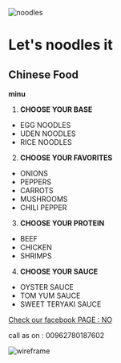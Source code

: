  ![noodles](https://www.servingdumplings.com/wp-content/uploads/2021/10/Spicy-garlic-shiitake-noodles-cover-946a6ed9.jpg)
# Let's noodles it

## Chinese Food

**minu**

1. **CHOOSE YOUR BASE**

 - EGG NOODLES
 - UDEN NOODLES
 - RICE NOODLES

 2. **CHOOSE YOUR FAVORITES**

 - ONIONS
 - PEPPERS
 - CARROTS
 - MUSHROOMS
 - CHILI PEPPER

 3. **CHOOSE YOUR PROTEIN**

 - BEEF
 - CHICKEN
 - SHRIMPS

 4. **CHOOSE YOUR SAUCE**

 - OYSTER SAUCE
 - TOM YUM SAUCE
 - SWEET TERYAKI SAUCE

  [Check our facebook PAGE : NO](https://www.facebook.com/profile.php?id=100012725168978)
   
 call as on : 00962780187602 
 
 ![wireframe](https://drive.google.com/file/d/1cuoO44lb_USM6i0c1y3JzdQ3RmtTHlZo/view)






